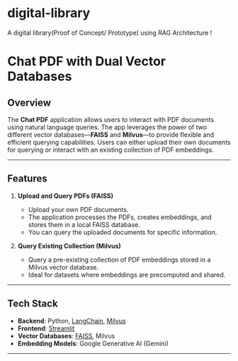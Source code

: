 # digital-library
A digital library(Proof of Concept/ Prototype) using RAG Architecture ! 




# Chat PDF with Dual Vector Databases

## Overview

The **Chat PDF** application allows users to interact with PDF documents using natural language queries. The app leverages the power of two different vector databases—**FAISS** and **Milvus**—to provide flexible and efficient querying capabilities. Users can either upload their own documents for querying or interact with an existing collection of PDF embeddings.

---

## Features

1. **Upload and Query PDFs (FAISS)**  
   - Upload your own PDF documents.  
   - The application processes the PDFs, creates embeddings, and stores them in a local FAISS database.  
   - You can query the uploaded documents for specific information.

2. **Query Existing Collection (Milvus)**  
   - Query a pre-existing collection of PDF embeddings stored in a Milvus vector database.  
   - Ideal for datasets where embeddings are precomputed and shared.

---

## Tech Stack

- **Backend**: Python, [LangChain](https://www.langchain.com/), [Milvus](https://milvus.io/)  
- **Frontend**: [Streamlit](https://streamlit.io/)  
- **Vector Databases**: [FAISS](https://github.com/facebookresearch/faiss), Milvus  
- **Embedding Models**: Google Generative AI (Gemini)

---


